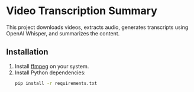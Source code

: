 # Video Transcription Summary

This project downloads videos, extracts audio, generates transcripts using OpenAI Whisper, and summarizes the content.

## Installation

1. Install [ffmpeg](https://ffmpeg.org/) on your system.
2. Install Python dependencies:
   ```bash
   pip install -r requirements.txt
   ```

